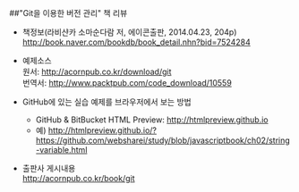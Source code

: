 ##"Git을 이용한 버전 관리" 책 리뷰

* 책정보(라비샨카 소마순다람 저, 에이콘출판, 2014.04.23, 204p)<br>
  http://book.naver.com/bookdb/book_detail.nhn?bid=7524284

* 예제소스<br>
  원서: http://acornpub.co.kr/download/git<br>
  번역서: http://www.packtpub.com/code_download/10559

* GitHub에 있는 실습 예제를 브라우저에서 보는 방법<br>
  - GitHub & BitBucket HTML Preview: http://htmlpreview.github.io<br>
  - 예) http://htmlpreview.github.io/?https://github.com/websharei/study/blob/javascriptbook/ch02/string-variable.html

* 출판사 게시내용<br>
  http://acornpub.co.kr/book/git
